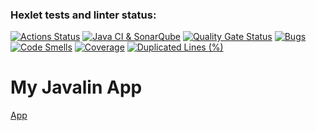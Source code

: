 ### Hexlet tests and linter status:
[![Actions Status](https://github.com/nastya-ermolaeva/java-project-72/actions/workflows/hexlet-check.yml/badge.svg)](https://github.com/nastya-ermolaeva/java-project-72/actions)
[![Java CI & SonarQube](https://github.com/nastya-ermolaeva/java-project-72/actions/workflows/build.yml/badge.svg)](https://github.com/nastya-ermolaeva/java-project-72/actions/workflows/build.yml)
[![Quality Gate Status](https://sonarcloud.io/api/project_badges/measure?project=nastya-ermolaeva_java-project-72&metric=alert_status)](https://sonarcloud.io/summary/new_code?id=nastya-ermolaeva_java-project-72)
[![Bugs](https://sonarcloud.io/api/project_badges/measure?project=nastya-ermolaeva_java-project-72&metric=bugs)](https://sonarcloud.io/summary/new_code?id=nastya-ermolaeva_java-project-72)
[![Code Smells](https://sonarcloud.io/api/project_badges/measure?project=nastya-ermolaeva_java-project-72&metric=code_smells)](https://sonarcloud.io/summary/new_code?id=nastya-ermolaeva_java-project-72)
[![Coverage](https://sonarcloud.io/api/project_badges/measure?project=nastya-ermolaeva_java-project-72&metric=coverage)](https://sonarcloud.io/summary/new_code?id=nastya-ermolaeva_java-project-72)
[![Duplicated Lines (%)](https://sonarcloud.io/api/project_badges/measure?project=nastya-ermolaeva_java-project-72&metric=duplicated_lines_density)](https://sonarcloud.io/summary/new_code?id=nastya-ermolaeva_java-project-72)

# My Javalin App

[App](https://java-project-72-dere.onrender.com/)